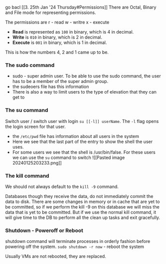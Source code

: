 go bacl [[3. 25th Jan '24 Thursday#Permissions]]
There are Octal, Binary and File mode for representing permissions. 

The permissions are 
r - read
w - writre
x - execute

- **Read** is represented as `100` in binary, which is 4 in decimal.
- **Write** is `010` in binary, which is 2 in decimal.
- **Execute** is `001` in binary, which is 1 in decimal.

This is how the numbers 4, 2 and 1 came up to be.

### The sudo command

- sudo - super admin user. To be able to use the sudo command, the user has to be a member of the super admin group. 
- the sudeoers file has this information
- There is also a way to limit users to the type of elevation that they can get to

### The su command

Switch user / switch user with login `su [[-l]] userName`. The `-l` flag opens the login screen for that user.

- the `/etc/pwd` file has information about all users in the system
- Here we see that the last part of the entry to show the shell the user uses. 
- For some users we see that the shell is /usr/bin/false. For these users we can use the `su` command to switch
![[Pasted image 20240125203233.png]]

### The kill command

We should not always default to the `kill -9` command. 

Databases though they receive the data, do not immediately commit the data to disk. There are some changes in memory or in cache that are yet to be committed, so if we perform the kill -9 on this database we will miss the data that is yet to be committed. But if we use the normal kill command, it will give time to the DB to perform all the clean up tasks and exit gracefully.

### Shutdown - Poweroff or Reboot

shutdown command will terminate processes in orderly fashion before powering off the system.
`sudo shutdown -r now` - reboot the system

Usually VMs are not rebooted, they are replaced. 